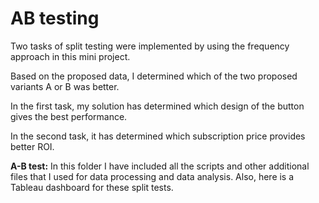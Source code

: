 # AB testing
Two tasks of split testing were implemented by using the frequency approach in this mini project.

Based on the proposed data, I determined which of the two proposed variants A or B was better.

In the first task, my solution has determined which design of the button gives the best performance.

In the second task, it has determined which subscription price provides better ROI.

**A-B test:**
  In this folder I have included all the scripts and other additional files that I used for data processing and data analysis.
  Also, here is a Tableau dashboard for these split tests.
